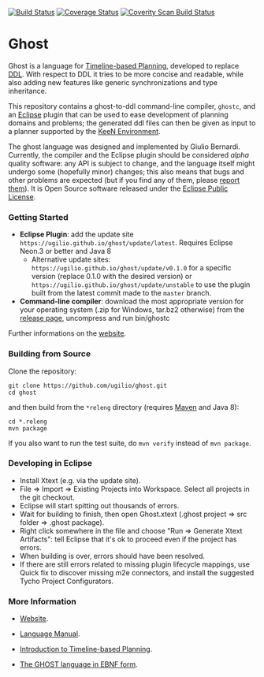 [![Build Status](https://www.travis-ci.org/ugilio/ghost.svg?branch=master)](https://www.travis-ci.org/ugilio/ghost)
[![Coverage Status](https://coveralls.io/repos/github/ugilio/ghost/badge.svg?branch=master)](https://coveralls.io/github/ugilio/ghost?branch=master)
[![Coverity Scan Build Status](https://scan.coverity.com/projects/14478/badge.svg)](https://scan.coverity.com/projects/ugilio-ghost)

# Ghost
Ghost is a language for [Timeline-based Planning](https://ugilio.github.io/keen/intro), developed to replace [DDL](https://ugilio.github.io/keen/intro#the-ddl-language). With respect to DDL it tries to be more concise and readable, while also adding new features like generic synchronizations and type inheritance.

This repository contains a ghost-to-ddl command-line compiler, `ghostc`, and an [Eclipse](https://www.eclipse.org) plugin that can be used to ease development of planning domains and problems; the generated ddl files can then be given as input to a planner supported by the [KeeN Environment](https://ugilio.github.io/keen).

The ghost language was designed and implemented by Giulio Bernardi. Currently, the compiler and the Eclipse plugin should be considered *alpha* quality software: any API is subject to change, and the language itself might undergo some (hopefully minor) changes; this also means that bugs and other problems are expected (but if you find any of them, please [report them](https://github.com/ugilio/ghost/issues)). It is Open Source software released under the [Eclipse Public License](https://www.eclipse.org/legal/epl-v10.html).

### Getting Started

* **Eclipse Plugin**: add the update site `https://ugilio.github.io/ghost/update/latest`. Requires Eclipse Neon.3 or better and Java 8
  * Alternative update sites: `https://ugilio.github.io/ghost/update/v0.1.0` for a specific version (replace 0.1.0 with the desired version) or `https://ugilio.github.io/ghost/update/unstable` to use the plugin built from the latest commit made to the `master` branch.
* **Command-line compiler**: download the most appropriate version for your operating system (.zip for Windows, tar.bz2 otherwise) from the [release page](https://github.com/ugilio/ghost/releases/latest), uncompress and run bin/ghostc

Further informations on the [website](https://ugilio.github.io/ghost).

### Building from Source

Clone the repository:
```
git clone https://github.com/ugilio/ghost.git
cd ghost
```

and then build from the `*releng` directory (requires [Maven](https://maven.apache.org/) and Java 8):
```
cd *.releng
mvn package
```
If you also want to run the test suite, do `mvn verify` instead of `mvn package`.

### Developing in Eclipse

- Install Xtext (e.g. via the update site).
- File => Import => Existing Projects into Workspace. Select all projects in the git checkout.
- Eclipse will start spitting out thousands of errors.
- Wait for building to finish, then open Ghost.xtext (.ghost project => src folder => .ghost package).
- Right click somewhere in the file and choose "Run => Generate Xtext Artifacts": tell Eclipse that it's ok to proceed even if the project has errors.
- When building is over, errors should have been resolved.
- If there are still errors related to missing plugin lifecycle mappings, use Quick fix to discover missing m2e connectors, and install the suggested Tycho Project Configurators.

### More Information

* [Website](https://ugilio.github.io/ghost).

* [Language Manual](https://ugilio.github.io/ghost/manual).

* [Introduction to Timeline-based Planning](https://ugilio.github.io/keen/intro).

* [The GHOST language in EBNF form](https://ugilio.github.io/ghost/ghostebnf).
